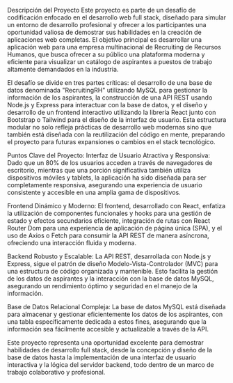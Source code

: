 Descripción del Proyecto
Este proyecto es parte de un desafío de codificación enfocado en el desarrollo web full stack, diseñado para simular un entorno de desarrollo profesional y ofrecer a los participantes una oportunidad valiosa de demostrar sus habilidades en la creación de aplicaciones web completas. El objetivo principal es desarrollar una aplicación web para una empresa multinacional de Recruiting de Recursos Humanos, que busca ofrecer a su público una plataforma moderna y eficiente para visualizar un catálogo de aspirantes a puestos de trabajo altamente demandados en la industria.

El desafío se divide en tres partes críticas: el desarrollo de una base de datos denominada "RecruitingRH" utilizando MySQL para gestionar la información de los aspirantes, la construcción de una API REST usando Node.js y Express para interactuar con la base de datos, y el diseño y desarrollo de un frontend interactivo utilizando la librería React junto con Bootstrap o Tailwind para el diseño de la interfaz de usuario. Esta estructura modular no solo refleja prácticas de desarrollo web modernas sino que también está diseñada con la reutilización del código en mente, preparando el proyecto para futuras expansiones o cambios en el stack tecnológico.

Puntos Clave del Proyecto:
Interfaz de Usuario Atractiva y Responsiva: Dado que un 80% de los usuarios acceden a través de navegadores de escritorio, mientras que una porción significativa también utiliza dispositivos móviles y tablets, la aplicación ha sido diseñada para ser completamente responsiva, asegurando una experiencia de usuario consistente y accesible en una amplia gama de dispositivos.

Frontend Dinámico y Moderno: El frontend, desarrollado con React, enfatiza la utilización de componentes funcionales y hooks para una gestión de estado y efectos secundarios eficiente, integración de rutas con React Router Dom para una experiencia de aplicación de página única (SPA), y el uso de Axios o Fetch para consumir la API REST de manera asíncrona, ofreciendo una interacción fluida y moderna.

Backend Robusto y Escalable: La API REST, desarrollada con Node.js y Express, sigue el patrón de diseño Modelo-Vista-Controlador (MVC) para una estructura de código organizada y mantenible. Esto facilita la gestión de los datos de aspirantes y la interacción con la base de datos MySQL, asegurando un rendimiento óptimo y seguridad en el manejo de la información.

Base de Datos Relacional Compleja: La base de datos MySQL está diseñada para almacenar y gestionar eficientemente los datos de los aspirantes, con una tabla específicamente dedicada a estos fines, asegurando que la información sea fácilmente accesible y actualizable a través de la API.

Este proyecto representa una oportunidad excelente para demostrar habilidades de desarrollo full stack, desde la concepción y diseño de la base de datos hasta la implementación de una interfaz de usuario interactiva y la lógica del servidor backend, todo dentro de un marco de trabajo colaborativo y profesional.